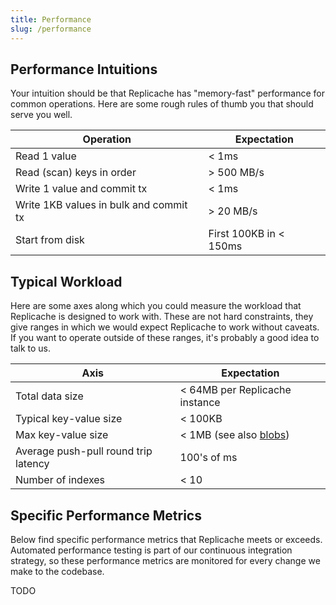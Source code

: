 ```yaml
---
title: Performance
slug: /performance
---
```


## Performance Intuitions

Your intuition should be that Replicache has "memory-fast" performance for common operations. Here are some rough rules of thumb you that should serve you well.

| Operation                              | Expectation            |
| -------------------------------------- | ---------------------- |
| Read 1 value                           | < 1ms                  |
| Read (scan) keys in order              | > 500 MB/s             |
| Write 1 value and commit tx            | < 1ms                  |
| Write 1KB values in bulk and commit tx | > 20 MB/s              |
| Start from disk                        | First 100KB in < 150ms |

## Typical Workload

Here are some axes along which you could measure the workload that Replicache is designed to work with. These are not hard constraints, they give ranges in which we would expect Replicache to work without caveats. If you want to operate outside of these ranges, it's probably a good idea to talk to us.

| Axis                                 | Expectation                               |
| ------------------------------------ | ----------------------------------------- |
| Total data size                      | < 64MB per Replicache instance            |
| Typical key-value size               | < 100KB                                   |
| Max key-value size                   | < 1MB (see also [blobs](recipe-blobs.md)) |
| Average push-pull round trip latency | 100's of ms                               |
| Number of indexes                    | < 10                                      |

## Specific Performance Metrics

Below find specific performance metrics that Replicache meets or exceeds. Automated performance testing is part of our continuous integration strategy, so these performance metrics are monitored for every change we make to the codebase.

TODO
